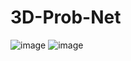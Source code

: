 # 3D-Prob-Net
![image](3D-Prob-Net/edit/master/figure/chair_pc.png)
![image](3D-Prob-Net/edit/master/figure/chair_pc_re.png)
